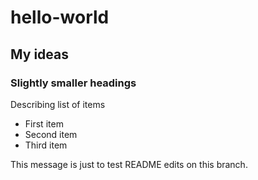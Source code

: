 # hello-world

## My ideas

### Slightly smaller headings

Describing list of items

* First item
* Second item
* Third item

This message is just to test README edits on this branch.
